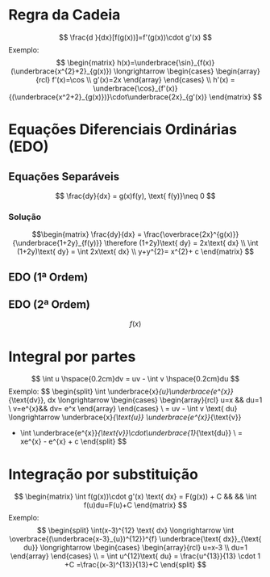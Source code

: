 # Regra da Cadeia
$$
\frac{d }{dx}[f(g(x))]=f'(g(x))\cdot g'(x)
$$
Exemplo:
$$
\begin{matrix}
h(x)=\underbrace{\sin}_{f(x)}(\underbrace{x^{2}+2}_{g(x)})
\longrightarrow
\begin{cases}
\begin{array}{rcl}
f'(x)=\cos \\ g'(x)=2x  \end{array} 
\end{cases} \\
h'(x) = \underbrace{\cos}_{f'(x)}{(\underbrace{x^2+2}_{g(x)})}\cdot\underbrace{2x}_{g'(x)}
\end{matrix}
$$
# Equações Diferenciais Ordinárias (EDO)
## Equações Separáveis
$$
\frac{dy}{dx} = g(x)f(y), \text{  f(y)}\neq 0
$$
### Solução
$$\begin{matrix}
\frac{dy}{dx} = \frac{\overbrace{2x}^{g(x)}}{\underbrace{1+2y}_{f(y)}} \therefore (1+2y)\text{ dy} = 2x\text{ dx} \\ 
\int (1+2y)\text{ dy} = \int 2x\text{ dx} \\ 
y+y^{2}= x^{2}+ c
\end{matrix}
$$
## EDO (1ª Ordem)
## EDO (2ª Ordem)

$$
f(x)
$$
# Integral por partes
$$
\int u \hspace{0.2cm}dv = uv - \int v \hspace{0.2cm}du
$$
Exemplo:
$$
\begin{split}
\int \underbrace{x}_{u}\underbrace{e^{x}}_{\text{dv}}\, dx \longrightarrow
\begin{cases}
\begin{array}{rcl}
u=x && du=1 \\
v=e^{x}&& dv= e^x
\end{array} 
\end{cases} 
\\
= uv - \int v \text{ du} \longrightarrow 
\underbrace{x}_{\text{u}} \underbrace{e^{x}}_{\text{v}} 
- \int \underbrace{e^{x}}_{\text{v}}\cdot\underbrace{1}_{\text{du}}
\\ = xe^{x} - e^{x} + c
\end{split}
$$
# Integração por substituição
$$
\begin{matrix}
\int f(g(x))\cdot g'(x) \text{ dx} = F(g(x)) + C && && \int f(u)du=F(u)+C
\end{matrix}
$$
Exemplo:
$$
\begin{split}
\int(x-3)^{12} \text{ dx}
\longrightarrow
\int \overbrace{(\underbrace{x-3}_{u})^{12}}^{f} \underbrace{\text{ dx}}_{\text{ du}} 
\longrightarrow
\begin{cases}
\begin{array}{rcl}
u=x-3 \\ du=1  \end{array} 
\end{cases} 
\\
= \int u^{12}\text{ du} = \frac{u^{13}}{13} \cdot 1 +C =\frac{(x-3)^{13}}{13}+C 
\end{split}
$$
